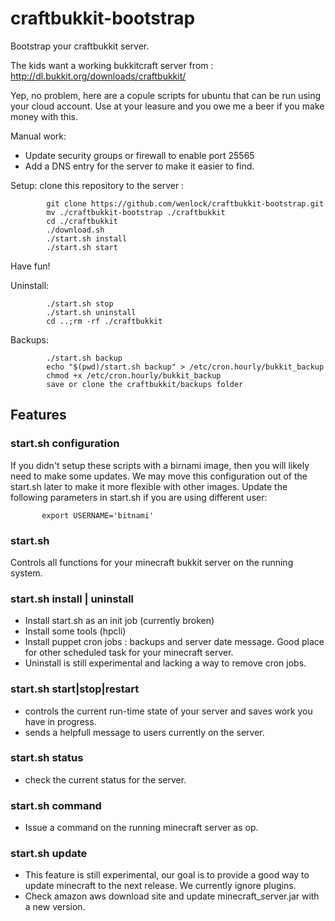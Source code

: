 craftbukkit-bootstrap
=====================

Bootstrap your craftbukkit server.

The kids want a working bukkitcraft server from : http://dl.bukkit.org/downloads/craftbukkit/

Yep, no problem, here are a copule scripts for ubuntu that can be run using your cloud account.
Use at your leasure and you owe me a beer if you make money with this.

Manual work:
* Update security groups or firewall to enable port 25565
* Add a DNS entry for the server to make it easier to find.
 
 
Setup:
clone this repository to the server : 

            git clone https://github.com/wenlock/craftbukkit-bootstrap.git
            mv ./craftbukkit-bootstrap ./craftbukkit
            cd ./craftbukkit
            ./download.sh
            ./start.sh install
            ./start.sh start
 
Have fun!
 
Uninstall:

            ./start.sh stop
            ./start.sh uninstall
            cd ..;rm -rf ./craftbukkit
 
Backups:
 
            ./start.sh backup
            echo "$(pwd)/start.sh backup" > /etc/cron.hourly/bukkit_backup
            chmod +x /etc/cron.hourly/bukkit_backup
            save or clone the craftbukkit/backups folder
 
## Features ##
### start.sh configuration ###
If you didn't setup these scripts with a birnami image, then you will likely need to make some updates.  We may move this
configuration out of the start.sh later to make it more flexible with other images.
Update the following parameters in start.sh if you are using different user:

           export USERNAME='bitnami'

### start.sh ###
Controls all functions for your minecraft bukkit server on the running system.
### start.sh install | uninstall ###
* Install start.sh as an init job (currently broken)
* Install some tools (hpcli)
* Install puppet cron jobs : backups and server date message.  Good place for other scheduled task for your minecraft server.
* Uninstall is still experimental and lacking a way to remove cron jobs.

### start.sh start|stop|restart ###
* controls the current run-time state of your server and saves work you have in progress.
* sends a helpfull message to users currently on the server.

### start.sh status ###
* check the current status for the server.

### start.sh command ###
* Issue a command on the running minecraft server as op.

### start.sh update ###
* This feature is still experimental, our goal is to provide a good way to update minecraft to the next release.  We currently ignore plugins.
* Check amazon aws download site and update minecraft_server.jar with a new version.





